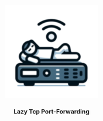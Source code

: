 <div align="center">
  <img src="./icon/sample-x256.png" alt="Logo">

  <h3 align="center">Lazy Tcp Port-Forwarding</h3>
</div>
